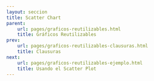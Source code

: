 ```yaml
---
layout: seccion
title: Scatter Chart
parent:
    url: pages/graficos-reutilizables.html
    title: Gráficos Reutilizables
prev:
    url: pages/graficos-reutilizables-clausuras.html
    title: Clausuras
next:
    url: pages/graficos-reutilizables-ejemplo.html
    title: Usando el Scatter Plot
---
```


<div>
    <style>
            .axis path, line {
                fill: none;
                stroke: black;
                stroke-width: 1px;
            }

            .axis text {
                fill: black;
                font-size: 11px;
            }

            .node-highlight{
                fill: #fff;
                cursor: default
            }
    </style>
</div>

Aplicaremos la estructura de gráficos reutilizables al ejemplo del Scatter Plot creado anteriormente. Definimos los datos nuevamente:

<div class="runnable" id="code-a01">
var datosA = [
    {nombre: 'Manzana',     color: '#ff0000',  calorias: 52,   grasa: 0.2,  proteinas: 0.3,   azucar: 14},
    {nombre: 'Hamburguesa', color: '#993300',  calorias: 295,  grasa: 14,   proteinas: 17,    azucar: 24},
    {nombre: 'Pizza',       color: '#cc9900',  calorias: 266,  grasa: 10,   proteinas: 11,    azucar: 33},
    {nombre: 'Palta',       color: '#004400',  calorias: 160,  grasa: 15,   proteinas:  2,    azucar: 9},
    {nombre:'Platano',      color:'#ffcc00',   calorias: 89,   grasa: 0.3,  proteinas: 1.1,   azucar: 23},
    {nombre:'Nuez',         color:'#cc6600',   calorias: 576,  grasa: 49,   proteinas: 21,    azucar: 22},
    {nombre:'Almendra',     color:'#660033',   calorias: 576,  grasa: 49,   proteinas: 21,    azucar: 22},
    {nombre:'Pollo',        color:'#cc9900',   calorias: 219,  grasa: 12,   proteinas: 27,    azucar: 0},
    {nombre:'Pavo',         color:'#ffcc33',   calorias: 111,  grasa: 0.7,  proteinas: 25,    azucar: 0.1},
    {nombre:'Baggel',       color:'#cc9966',   calorias: 250,  grasa: 1.5,  proteinas: 10,    azucar: 49},
    {nombre:'Brocoli',      color:'#00bb00',   calorias: 34,   grasa: 0.4,  proteinas: 2.8,   azucar: 7},
    {nombre:'Pan',          color:'#cc6633',   calorias: 289,  grasa: 1.8,  proteinas: 12,    azucar: 56},
    {nombre:'Papas fritas', color:'#ffcc00',   calorias: 536,  grasa: 35,   proteinas: 7,     azucar: 53},
    {nombre:'Vino',         color:'#660066',   calorias: 83,   grasa: 0,    proteinas: 0.1,   azucar: 2.7},
    {nombre:'Uva',          color:'#66cc66',   calorias: 67,   grasa: 0.4,  proteinas: 0.6,   azucar: 17},
    {nombre:'Granola',      color:'#ff9900',   calorias: 471,  grasa: 20,   proteinas: 10,    azucar: 64},
    {nombre:'Zanahoria',    color:'#ff3300',   calorias: 41,   grasa: 0.2,  proteinas: 0.9,   azucar: 10},
    {nombre:'Tomate',       color:'#ff0000',   calorias: 18,   grasa: 3.9,  proteinas: 0.9,   azucar: 3.9},
    {nombre:'Naranja',      color:'#ff6600',   calorias: 47,   grasa: 0.1,  proteinas: 0.9,   azucar: 12},
    {nombre:'Pera',         color:'#00ff00',   calorias: 57,   grasa: 0.1,  proteinas: 0.4,   azucar: 15},
    {nombre:'Nutella',      color:'#550000',   calorias: 500,  grasa: 27,   proteinas: 5,     azucar: 50},
    {nombre:'Arroz',        color:'#ffffcc',   calorias: 111,  grasa: 0.9,  proteinas: 2.6,   azucar: 23},
    {nombre:'Chocolate',    color:'#330000',   calorias: 546,  grasa: 31,   proteinas: 4.9,   azucar: 61},
    {nombre:'Rabano',       color:'#cc0033',   calorias: 16,   grasa: 0.1,  proteinas: 0.7,   azucar: 3.4},
    {nombre:'Soya',         color:'#004400',   calorias: 446,  grasa: 20,   proteinas: 36,    azucar: 30},
    {nombre:'Aceite',       color:'#007700',   calorias: 884,  grasa: 100,  proteinas: 0,     azucar: 0},
    {nombre:'Leche',        color:'#eeeeee',   calorias: 42,   grasa: 1,    proteinas: 3.4,   azucar: 5},
    {nombre:'Queso',        color:'#ffff00',   calorias: 371,  grasa: 32,   proteinas: 18,    azucar: 3.7},
    {nombre:'Pan Pita',     color:'#660033',   calorias: 275,  grasa: 1.2,  proteinas: 9,     azucar: 56},
    {nombre:'Vacuno',       color:'#660000',   calorias: 250,  grasa: 15,   proteinas: 26,    azucar: 0},
    {nombre:'Zapayo',       color:'#ff6600',   calorias: 26,   grasa: 0.1,   proteinas: 1,    azucar: 6},
    {nombre:'Piña',         color:'#ffff99',   calorias: 50,   grasa: 0.1,   proteinas: 0.5,  azucar: 13},
    {nombre:'Coco',         color:'#ffffcc',   calorias: 354,  grasa: 33,    proteinas: 3.3,  azucar: 15}
];
</div>
<script>codeBlock().editor('#code-a01').init();</script>

Creamos la estructura básica de los gráficos reutilizables:

<div class="runnable" id="code-a02">
function scatterChart() {

    // Atributos del grafico
    var width  = 600,
        height = 400;

    // Creación y actualización del grafico
    function chart(selection) {
        selection.each(function(data) {

        });
    }

    // Funciones de configuración

    chart.width = function(newWidth) {
        if (!arguments.length) { return width; }
        width = newWidth;
        return chart;
    };

    return chart;
}
</div>
<script>codeBlock().editor('#code-a02').init();</script>

Ahora, agregamos los valores de configuración al gráfico y reemplazamos el contenido de la función `chart` con el código de creación del scatter plot.

<div class="runnable" id="code-a03">
function scatterChart() {

    // Atributos por defecto del gráfico
    var width     = 800,
        height    = 300,
        margin    = {top: 30, right: 20, bottom: 20, left: 40},
        maxRadius = 20,
        duration  = 1e3,
        x         = function(d) { return d.x; },
        y         = function(d) { return d.y; },
        r         = function(d) { return d.z; };

    // Creación y actualización del grafico
    function chart(selection) {
        selection.each(function(data) {

            var div = d3.select(this),
                svg = div.selectAll('svg').data([data]);

            var svgEnter = svg.enter().append('svg');

            // Setup SVG
            svgEnter
                .attr('width', width)
                .attr('height', height);

            svgEnter.append('g').attr('class', 'chart');
            svgEnter.append('g').attr('class', 'axis xaxis');
            svgEnter.append('g').attr('class', 'axis yaxis');

            // Update groups
            var gchart = svg.selectAll('g.chart').data([data]),
                gxaxis = svg.selectAll('g.xaxis').data([data]),
                gyaxis = svg.selectAll('g.yaxis').data([data]);

            svg.attr('width', width).attr('height', height);

            gchart.attr('transform', 'translate(' + margin.left + ',' + margin.top + ')');
            gyaxis.attr('transform', 'translate(' + margin.left + ',' + margin.top + ')');
            gxaxis.attr('transform', 'translate(' + margin.left + ',' + (height - margin.bottom) + ')');

            // Escalas
            var xScale = d3.scale.linear()
                .domain([0, d3.max(data, x)])
                .range([0, width - margin.left - margin.right]);

            var yScale = d3.scale.linear()
                .domain([0, d3.max(data, y)])
                .range([height - margin.top - margin.bottom, 0]);

            var rScale = d3.scale.sqrt()
                .domain([0, d3.max(data, r)])
                .range([5, maxRadius]);

            // Axis
            var xAxis = d3.svg.axis()
                .scale(xScale)
                .orient('bottom');

            gxaxis.call(xAxis);

            var yAxis = d3.svg.axis()
                .scale(yScale)
                .orient('left');

            gyaxis.call(yAxis);

            // Circles
            var circles = gchart.selectAll('circle.bubble').data(data);

            circles.enter().append('circle')
                .attr('class', 'bubble')
                .attr('cx', function(d) { return xScale(x(d)); })
                .attr('cy', function(d) { return yScale(y(d)); })
                .attr('fill', function(d) {return d.color})
                .attr('opacity', 0.7)
                .attr('stroke', 'black')
                .attr('stroke-width','1')
                .on('mouseover', function(d) { d3.select(this).classed('node-highlight', true); })
                .on('mouseout', function(d) { d3.select(this).classed('node-highlight', false); });

            circles.transition().duration(duration)
                .attr('r', function(d) { return rScale(r(d)); })
                .attr('cx', function(d) { return xScale(x(d)); })
                .attr('cy', function(d) { return yScale(y(d)); });

            circles.exit().transition().duration(duration)
                .attr('r', 0);

            // END COPY PASTE

        });
    }

    // Funciones de configuración

    chart.height = function(value) {
        if (!arguments.length) { return height; }
        height = value;
        return chart;
    };

    chart.width = function(value) {
        if (!arguments.length) { return width; }
        width = value;
        return chart;
    };

    chart.margin = function(value) {
        if (!arguments.length) { return margin; }
        margin = value;
        return chart;
    };

    chart.x = function(value) {
        if (!arguments.length) { return x; }
        x = value;
        return chart;
    };

    chart.y = function(value) {
        if (!arguments.length) { return y; }
        y = value;
        return chart;
    };

    chart.r = function(value) {
        if (!arguments.length) { return r; }
        r = value;
        return chart;
    };

    return chart;
}
</div>
<script>codeBlock().editor('#code-a03').init();</script>

### Usando el gráfico

Finalmente, podemos invocar la función _scatterChart_ y definir el valor de los parámetros usando los accesores o funciones de acceso, para dibujar el gráfico:

<div class="runnable" id="code-a04">
    var scatter = scatterChart()
        .x(function(d) { return d.calorias; })
        .y(function(d) { return d.proteinas; })
        .r(function(d) { return d.grasa; })
        .width(300)
        .height(200);

    d3.select('#ejemplo-a04')
        .data([datosA])
        .call(scatter);
</div>
<script>codeBlock().editor('#code-a04').init();</script>

<div class="ejemplo">
    <div id="ejemplo-a04"></div>
</div>

Con nuestra estructura de gráficos reutilizables, es muy fácil actualizar nuestro gráfico: sólo tenemos que redefinir los parámetros que queremos cambiar a través de los accesores.

<div class="runnable" id="code-a05">
    var scatter = scatterChart()
        .x(function(d) { return d.grasa; })
        .y(function(d) { return d.proteinas; })
        .r(function(d) { return d.calorias; })
        .width(600)
        .height(150);

    d3.select('#ejemplo-a04')
        .data([datosA])
        .call(scatter);
</div>
<script>codeBlock().editor('#code-a05').init();</script>

